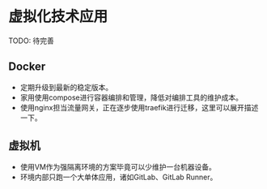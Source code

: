 # 虚拟化技术应用

TODO: 待完善

## Docker

- 定期升级到最新的稳定版本。
- 家用使用compose进行容器编排和管理，降低对编排工具的维护成本。
- 使用nginx担当流量网关，正在逐步使用traefik进行迁移，这里可以展开描述一下。


## 虚拟机

- 使用VM作为强隔离环境的方案毕竟可以少维护一台机器设备。
- 环境内部只跑一个大单体应用，诸如GitLab、GitLab Runner。


